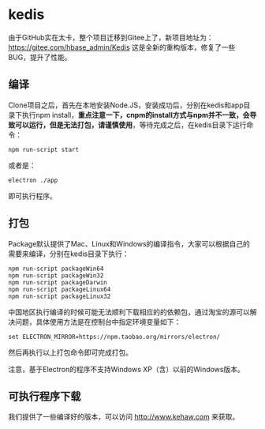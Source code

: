 # kedis
由于GitHub实在太卡，整个项目迁移到Gitee上了，新项目地址为：https://gitee.com/hbase_admin/Kedis 这是全新的重构版本，修复了一些BUG，提升了性能。

## 编译
Clone项目之后，首先在本地安装Node.JS，安装成功后，分别在kedis和app目录下执行npm install，**重点注意一下，cnpm的install方式与npm并不一致，会导致可以运行，但是无法打包，请谨慎使用**，等待完成之后，在kedis目录下运行命令：  
```
npm run-script start
```
或者是：
```
electron ./app
```
即可执行程序。  
## 打包
Package默认提供了Mac、Linux和Windows的编译指令，大家可以根据自己的需要来编译，分别在kedis目录下执行：  
```
npm run-script packageWin64
npm run-script packageWin32
npm run-script packageDarwin
npm run-script packageLinux64
npm run-script packageLinux32
```
中国地区执行编译的时候可能无法顺利下载相应的的依赖包，通过淘宝的源可以解决问题，具体使用方法是在控制台中指定环境变量如下：
```
set ELECTRON_MIRROR=https://npm.taobao.org/mirrors/electron/
```
然后再执行以上打包命令即可完成打包。

注意，基于Electron的程序不支持Windows XP（含）以前的Windows版本。

## 可执行程序下载
我们提供了一些编译好的版本，可以访问 http://www.kehaw.com 来获取。
